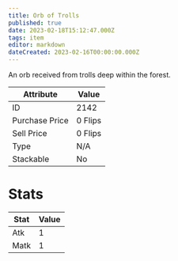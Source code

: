 ```yaml
---
title: Orb of Trolls
published: true
date: 2023-02-18T15:12:47.000Z
tags: item
editor: markdown
dateCreated: 2023-02-16T00:00:00.000Z
---
```


An orb received from trolls deep within the forest.

|Attribute|Value|
|-|-|
|ID|2142|
|Purchase Price|0 Flips|
|Sell Price|0 Flips|
|Type|N/A|
|Stackable|No|

# Stats
|Stat|Value|
|-|-|
|Atk|1|
|Matk|1|
